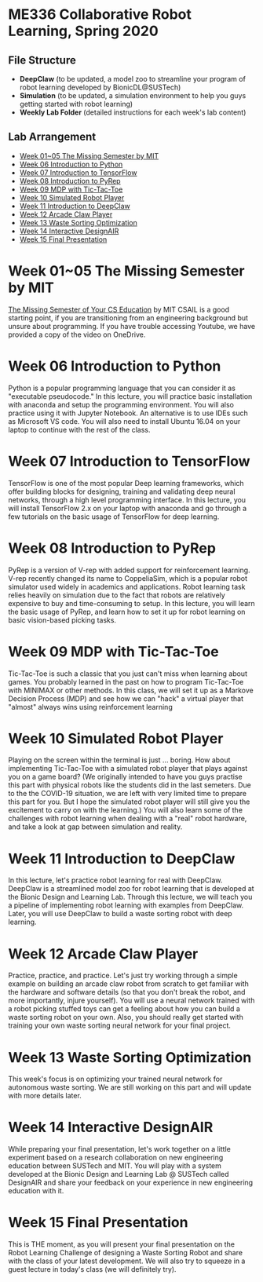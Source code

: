 # ME336 Collaborative Robot Learning, Spring 2020 <!-- omit in toc -->

## File Structure <!-- omit in toc -->
- **DeepClaw** (to be updated, a model zoo to streamline your program of robot learning developed by BionicDL@SUSTech)
- **Simulation** (to be updated, a simulation environment to help you guys getting started with robot learning)
- **Weekly Lab Folder** (detailed instructions for each week's lab content)

## Lab Arrangement <!-- omit in toc -->

- [Week 01~05 The Missing Semester by MIT](#week-0105-the-missing-semester-by-mit)
- [Week 06 Introduction to Python](#week-06-introduction-to-python)
- [Week 07 Introduction to TensorFlow](#week-07-introduction-to-tensorflow)
- [Week 08 Introduction to PyRep](#week-08-introduction-to-pyrep)
- [Week 09 MDP with Tic-Tac-Toe](#week-09-mdp-with-tic-tac-toe)
- [Week 10 Simulated Robot Player](#week-10-simulated-robot-player)
- [Week 11 Introduction to DeepClaw](#week-11-introduction-to-deepclaw)
- [Week 12 Arcade Claw Player](#week-12-arcade-claw-player)
- [Week 13 Waste Sorting Optimization](#week-13-waste-sorting-optimization)
- [Week 14 Interactive DesignAIR](#week-14-interactive-designair)
- [Week 15 Final Presentation](#week-15-final-presentation)

# Week 01~05 The Missing Semester by MIT

[The Missing Semester of Your CS Education](https://missing.csail.mit.edu/) by MIT CSAIL is a good starting point, if you are transitioning from an engineering background but unsure about programming. If you have trouble accessing Youtube, we have provided a copy of the video on OneDrive.

# Week 06 Introduction to Python

Python is a popular programming language that you can consider it as "executable pseudocode." In this lecture, you will practice basic installation with anaconda and setup the programming environment. You will also practice using it with Jupyter Notebook. An alternative is to use IDEs such as Microsoft VS code. You will also need to install Ubuntu 16.04 on your laptop to continue with the rest of the class.

# Week 07 Introduction to TensorFlow

TensorFlow is one of the most popular Deep learning frameworks, which offer building blocks for designing, training and validating deep neural networks, through a high level programming interface. In this lecture, you will install TensorFlow 2.x on your laptop with anaconda and go through a few tutorials on the basic usage of TensorFlow for deep learning.

# Week 08 Introduction to PyRep

PyRep is a version of V-rep with added support for reinforcement learning. V-rep recently changed its name to CoppeliaSim, which is a popular robot simulator used widely in academics and applications. Robot learning task relies heavily on simulation due to the fact that robots are relatively expensive to buy and time-consuming to setup. In this lecture, you will learn the basic usage of PyRep, and learn how to set it up for robot learning on basic vision-based picking tasks.

# Week 09 MDP with Tic-Tac-Toe

Tic-Tac-Toe is such a classic that you just can't miss when learning about games. You probably learned in the past on how to program Tic-Tac-Toe with MINIMAX or other methods. In this class, we will set it up as a Markove Decision Process (MDP) and see how we can "hack" a virtual player that "almost" always wins using reinforcement learning

# Week 10 Simulated Robot Player

Playing on the screen within the terminal is just ... boring. How about implementing Tic-Tac-Toe with a simulated robot player that plays against you on a game board? (We originally intended to have you guys practise this part with physical robots like the students did in the last semeters. Due to the the COVID-19 situation, we are left with very limited time to prepare this part for you. But I hope the simulated robot player will still give you the excitement to carry on with the learning.) You will also learn some of the challenges with robot learning when dealing with a "real" robot hardware, and take a look at gap between simulation and reality.

# Week 11 Introduction to DeepClaw

In this lecture, let's practice robot learning for real with DeepClaw. DeepClaw is a streamlined model zoo for robot learning that is developed at the Bionic Design and Learning Lab. Through this lecture, we will teach you a pipeline of implementing robot learning with examples from DeepClaw. Later, you will use DeepClaw to build a waste sorting robot with deep learning.

# Week 12 Arcade Claw Player

Practice, practice, and practice. Let's just try working through a simple example on building an arcade claw robot from scratch to get familiar with the hardware and software details (so that you don't break the robot, and more importantly, injure yourself). You will use a neural network trained with a robot picking stuffed toys can get a feeling about how you can build a waste sorting robot on your own. Also, you should really get started with training your own waste sorting neural network for your final project. 

# Week 13 Waste Sorting Optimization

This week's focus is on optimizing your trained neural network for autonomous waste sorting. We are still working on this part and will update with more details later.

# Week 14 Interactive DesignAIR

While preparing your final presentation, let's work together on a little experiment based on a research collaboration on new engineering education between SUSTech and MIT. You will play with a system developed at the Bionic Design and Learning Lab @ SUSTech called DesignAIR and share your feedback on your experience in new engineering education with it.

# Week 15 Final Presentation

This is THE moment, as you will present your final presentation on the Robot Learning Challenge of designing a Waste Sorting Robot and share with the class of your latest development. We will also try to squeeze in a guest lecture in today's class (we will definitely try).
